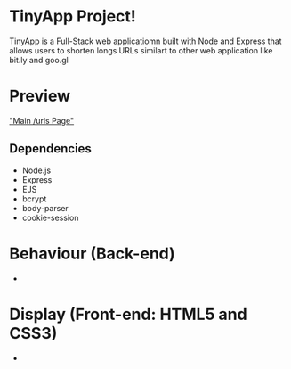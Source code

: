 # TinyApp Project!

  TinyApp is a Full-Stack web applicatiomn built with Node and Express that allows users to shorten longs
  URLs similart to other web application like bit.ly and goo.gl

# Preview

  ["Main /urls Page"]()


## Dependencies

  - Node.js
  - Express
  - EJS
  - bcrypt
  - body-parser
  - cookie-session

# Behaviour (Back-end)

-

# Display (Front-end: HTML5 and CSS3)

-
